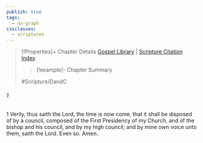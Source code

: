 ```yaml
---
publish: true
tags:
  - no-graph
cssclasses:
  - scriptures
---
```

>[!Properties]+ Chapter Details
>[Gospel Library](https://churchofjesuschrist.org/study/scriptures/dc-testament/dc/120?lang=eng)    |    [Scripture Citation Index](https://scriptures.byu.edu/#12e78::c12e78)
>>[!example]- Chapter Summary
>> 
> 
>
>#Scripture/DandC
###### 1
1 Verily, thus saith the Lord, the time is now come, that it shall be disposed of by a council, composed of the First Presidency of my Church, and of the bishop and his council, and by my high council; and by mine own voice unto them, saith the Lord. Even so. Amen.
